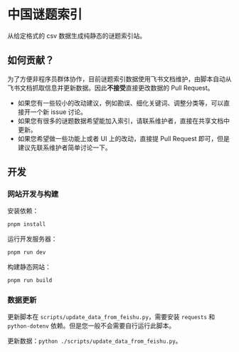 # 中国谜题索引

从给定格式的 csv 数据生成纯静态的谜题索引站。

## 如何贡献？

为了方便非程序员群体协作，目前谜题索引数据使用飞书文档维护，由脚本自动从飞书文档抓取信息并更新数据。因此**不接受**直接更改数据的 Pull Request。

- 如果您有一些较小的改动建议，例如勘误、细化关键词、调整分类等，可以直接开一个新 issue 讨论。
- 如果您有很多的谜题数据希望能加入索引，请联系维护者，直接在共享文档中更新。
- 如果您希望做一些功能上或者 UI 上的改动，直接提 Pull Request 即可，但是建议先联系维护者简单讨论一下。


## 开发

### 网站开发与构建

安装依赖：

```bash
pnpm install
```

运行开发服务器：

```bash
pnpm run dev
```

构建静态网站：

```bash
pnpm run build
```

### 数据更新

更新脚本在 `scripts/update_data_from_feishu.py`，需要安装 `requests` 和 `python-dotenv` 依赖。但是您一般不会需要自行运行此脚本。

更新数据：`python ./scripts/update_data_from_feishu.py`。
